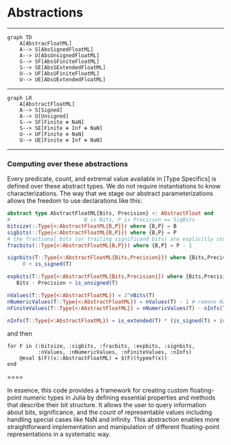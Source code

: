 # Abstractions

----

```mermaid
graph TD
    A[AbstracFloatML] 
    A--> S[AbsSignedFloatML]
    A--> U[AbsUnsignedFloatML]
    S--> SF[AbsSFiniteFloatML]
    S--> SE[AbsSExtendedFloatML]
    U--> UF[AbsUFiniteFloatML]
    U--> UE[AbsUExtendedFloatML]
```

----

```mermaid
graph LR
    A[AbstractFloatML] 
    A--> S[Signed]
    A--> U[Unsigned]
    S--> SF[Finite ⊕ NaN]
    S--> SE[Finite ⊕ Inf ⊕ NaN]
    U--> UF[Finite ⊕ NaN]
    U--> UE[Finite ⊕ Inf ⊕ NaN]
```

----

### Computing over these abstractions

Every predicate, count, and extremal value available in [Type Specifics] is defined over these abstract types. We do not require instantiations to know characterizations.  The way that we stage our abstract parameterizations allows the freedom to use declarations like this:

```julia
abstract type AbstractFloatML{Bits, Precision} <: AbstractFloat end
#                        B is Bits, P is Precision == SigBits
bitsize(::Type{<:AbstractFloatML{B,P}}) where {B,P} = B
sigbits(::Type{<:AbstractFloatML{B,P}}) where {B,P} = P
# the fractional bits (or trailing significand bits) are explicitly stored
fracbits(::Type{<:AbstractFloatML{B,P}}) where {B,P} = P - 1

signbits(T::Type{<:AbstractFloatML{Bits,Precision}}) where {Bits,Precision} =
     0 + is_signed(T)

expbits(T::Type{<:AbstractFloatML{Bits,Precision}}) where {Bits,Precision} =
   Bits - Precision + is_unsigned(T)

nValues(T::Type{<:AbstractFloatML}) = 2^nBits(T)
nNumericValues(T::Type{<:AbstractFloatML}) = nValues(T) - 1 # remove NaN
nFiniteValues(T::Type{<:AbstractFloatML}) = nNumericValues(T) - nInfs(T) # remove Infs

nInfs(T::Type{<:AbstractFloatML}) = is_extended(T) * (is_signed(T) + is_extended(T))
```
and then
```
for F in (:bitsize, :sigbits, :fracbits, :expbits, :signbits,
          :nValues, :nNumericValues, :nFiniteValues, :nInfs)
    @eval $(F)(x::AbstractFloatML) = $(F)(typeof(x))
end
```

====

In essence, this code provides a framework for creating custom floating-point numeric types in Julia by defining essential properties and methods that describe their bit structure. It allows the user to query information about bits, significance, and the count of representable values including handling special cases like NaN and infinity. This abstraction enables more straightforward implementation and manipulation of different floating-point representations in a systematic way.
